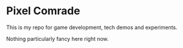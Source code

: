 Pixel Comrade
=========

This is my repo for game development, tech demos and experiments.

Nothing particularly fancy here right now.
